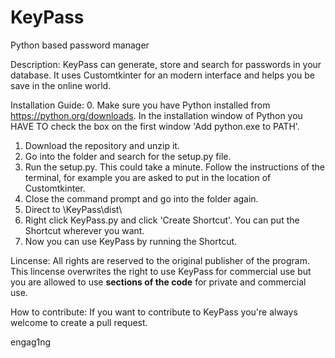 # KeyPass
Python based password manager

Description:
KeyPass can generate, store and search for passwords in your database. It uses Customtkinter for an modern interface and helps you be save in the online world.

Installation Guide:
0. Make sure you have Python installed from https://python.org/downloads. In the installation window of Python you HAVE TO check the box on the first window 'Add python.exe to PATH'.
1. Download the repository and unzip it.
2. Go into the folder and search for the setup.py file.
3. Run the setup.py. This could take a minute. Follow the instructions of the terminal, for example you are asked to put in the location of Customtkinter.
4. Close the command prompt and go into the folder again.
5. Direct to \KeyPass\dist\
6. Right click KeyPass.py and click 'Create Shortcut'. You can put the Shortcut wherever you want.
7. Now you can use KeyPass by running the Shortcut.

Lincense:
All rights are reserved to the original publisher of the program. This lincense overwrites the right to use KeyPass for commercial use but you are allowed to use **sections of the code** for private and commercial use. 

How to contribute:
If you want to contribute to KeyPass you're always welcome to create a pull request.

engag1ng
